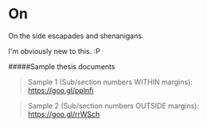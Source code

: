 # On
On the side escapades
and shenanigans.

I'm obviously new to this. :P

#####Sample thesis documents
 >Sample 1 (Sub/section numbers WITHIN margins): https://goo.gl/pplnfi
 
 >Sample 2 (Sub/section numbers OUTSIDE margins): https://goo.gl/rrWSch
